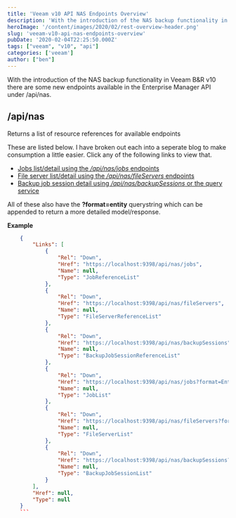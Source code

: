 ```yaml
---
title: 'Veeam v10 API NAS Endpoints Overview'
description: 'With the introduction of the NAS backup functionality in Veeam B&R v10 there are some new endpoints available in the Enterprise Manager API under /api/nas. '
heroImage: '/content/images/2020/02/rest-overview-header.png'
slug: 'veeam-v10-api-nas-endpoints-overview'
pubDate: '2020-02-04T22:25:50.000Z'
tags: ["veeam", "v10", "api"] 
categories: ['veeam']
author: ["ben"]
---
```


With the introduction of the NAS backup functionality in Veeam B&R v10 there are some new endpoints available in the Enterprise Manager API under /api/nas. 

## /api/nas

Returns a list of resource references for available endpoints

These are listed below. I have broken out each into a seperate blog to make consumption a little easier. Click any of the following links to view that.

- [Jobs list/detail using the  */api/nas/jobs* endpoints](/get-nas-jobs-via-the-api-in-veeam-v10-enterprise-manager/)
- [File server list/detail using the */api/nas/fileServers* endpoints](/get-fileservers-via-the-api-in-veeam-v10-enterprise-manager/)
- [Backup job session detail using */api/nas/backupSessions* or the query service](/get-nas-backup-sessions-detail-from-the-veeam-v10-enterprise-manager-api/)

All of these also have the **?format=entity** querystring which can be appended to return a more detailed model/response.

**Example**

```json
    {
        "Links": [
            {
                "Rel": "Down",
                "Href": "https://localhost:9398/api/nas/jobs",
                "Name": null,
                "Type": "JobReferenceList"
            },
            {
                "Rel": "Down",
                "Href": "https://localhost:9398/api/nas/fileServers",
                "Name": null,
                "Type": "FileServerReferenceList"
            },
            {
                "Rel": "Down",
                "Href": "https://localhost:9398/api/nas/backupSessions",
                "Name": null,
                "Type": "BackupJobSessionReferenceList"
            },
            {
                "Rel": "Down",
                "Href": "https://localhost:9398/api/nas/jobs?format=Entity",
                "Name": null,
                "Type": "JobList"
            },
            {
                "Rel": "Down",
                "Href": "https://localhost:9398/api/nas/fileServers?format=Entity",
                "Name": null,
                "Type": "FileServerList"
            },
            {
                "Rel": "Down",
                "Href": "https://localhost:9398/api/nas/backupSessions?format=Entity",
                "Name": null,
                "Type": "BackupJobSessionList"
            }
        ],
        "Href": null,
        "Type": null
    }
    ```
    

